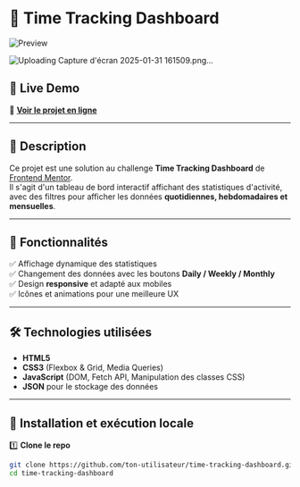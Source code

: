 # 📌 Time Tracking Dashboard

![Preview](./images/preview.png) <!-- Ajoute une capture d'écran ici -->

![Uploading Capture d'écran 2025-01-31 161509.png…]()

## 🔗 Live Demo
🔴 **[Voir le projet en ligne]((https://julienmedina.github.io/time-tracking-dashboard/))**

---

## 📖 Description
Ce projet est une solution au challenge **Time Tracking Dashboard** de [Frontend Mentor](https://www.frontendmentor.io).  
Il s'agit d'un tableau de bord interactif affichant des statistiques d'activité, avec des filtres pour afficher les données **quotidiennes, hebdomadaires et mensuelles**.

---

## 🚀 Fonctionnalités
✅ Affichage dynamique des statistiques  
✅ Changement des données avec les boutons **Daily / Weekly / Monthly**  
✅ Design **responsive** et adapté aux mobiles  
✅ Icônes et animations pour une meilleure UX  

---

## 🛠️ Technologies utilisées
- **HTML5**  
- **CSS3** (Flexbox & Grid, Media Queries)  
- **JavaScript** (DOM, Fetch API, Manipulation des classes CSS)  
- **JSON** pour le stockage des données  

---

## 📂 Installation et exécution locale
1️⃣ **Clone le repo**  
```sh
git clone https://github.com/ton-utilisateur/time-tracking-dashboard.git
cd time-tracking-dashboard
